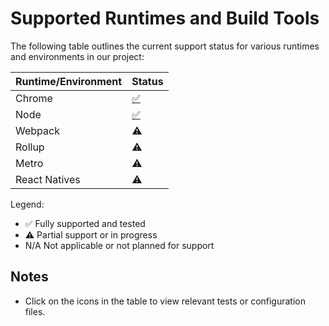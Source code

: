 # Supported Runtimes and Build Tools

The following table outlines the current support status for various runtimes and environments in our project:

| Runtime/Environment | Status |
|---------------------|-----------|
| Chrome           | [✅](.github/workflows/callable-e2e-test.yml) | 
| Node             | [✅](packages/e2e-tests/node/jest.config.ts) | 
| Webpack                |    	⚠️     | 
| Rollup                 | 	⚠️        |
| Metro                    | 	⚠️      |
| React Natives            | 	⚠️      |

Legend:
- ✅ Fully supported and tested
- ⚠️ Partial support or in progress
- N/A Not applicable or not planned for support

## Notes

- Click on the icons in the table to view relevant tests or configuration files.

